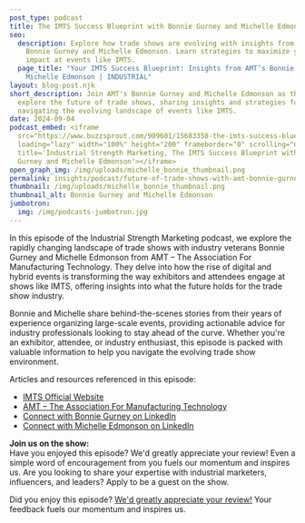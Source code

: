 ```yaml
---
post_type: podcast
title: The IMTS Success Blueprint with Bonnie Gurney and Michelle Edmonson
seo:
  description: Explore how trade shows are evolving with insights from AMT's
    Bonnie Gurney and Michelle Edmonson. Learn strategies to maximize your
    impact at events like IMTS.
  page_title: "Your IMTS Success Blueprint: Insights from AMT’s Bonnie Gurney and
    Michelle Edmonson | INDUSTRIAL"
layout: blog-post.njk
short_description: Join AMT's Bonnie Gurney and Michelle Edmonson as they
  explore the future of trade shows, sharing insights and strategies for
  navigating the evolving landscape of events like IMTS.
date: 2024-09-04
podcast_embed: <iframe
  src="https://www.buzzsprout.com/909601/15683358-the-imts-success-blueprint-with-bonnie-gurney-and-michelle-edmonson?client_source=small_player&iframe=true"
  loading="lazy" width="100%" height="200" frameborder="0" scrolling="no"
  title='Industrial Strength Marketing, The IMTS Success Blueprint with Bonnie
  Gurney and Michelle Edmonson'></iframe>
open_graph_img: /img/uploads/michelle_bonnie_thumbnail.png
permalink: insights/podcast/future-of-trade-shows-with-amt-bonnie-gurney-michelle-edmonson
thumbnail: /img/uploads/michelle_bonnie_thumbnail.png
thumbnail_alt: Bonnie Gurney and Michelle Edmonson
jumbotron:
  img: /img/podcasts-jumbotron.jpg
---
```

In this episode of the Industrial Strength Marketing podcast, we explore the rapidly changing landscape of trade shows with industry veterans Bonnie Gurney and Michelle Edmonson from AMT – The Association For Manufacturing Technology. They delve into how the rise of digital and hybrid events is transforming the way exhibitors and attendees engage at shows like IMTS, offering insights into what the future holds for the trade show industry.

Bonnie and Michelle share behind-the-scenes stories from their years of experience organizing large-scale events, providing actionable advice for industry professionals looking to stay ahead of the curve. Whether you're an exhibitor, attendee, or industry enthusiast, this episode is packed with valuable information to help you navigate the evolving trade show environment.

Articles and resources referenced in this episode:

* [IMTS Official Website](https://www.imts.com/)
* [AMT – The Association For Manufacturing Technology](https://www.amtonline.org/)
* [Connect with Bonnie Gurney on LinkedIn](https://www.linkedin.com/in/bonnie-gurney-548b865/)
* [Connect with Michelle Edmonson on LinkedIn](https://www.linkedin.com/in/michelle-edmonson-089b806/)

**Join us on the show:**\
Have you enjoyed this episode? We'd greatly appreciate your review! Even a simple word of encouragement from you fuels our momentum and inspires us. Are you looking to share your expertise with industrial marketers, influencers, and leaders? Apply to be a guest on the show.

Did you enjoy this episode? [We'd greatly appreciate your review!](https://podcasts.apple.com/us/podcast/industrial-strength-marketing/id1525972127) Your feedback fuels our momentum and inspires us.